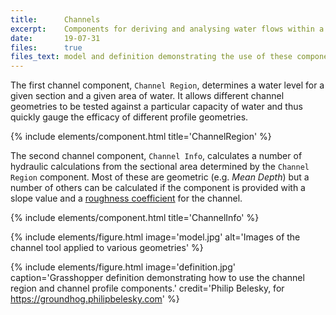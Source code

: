 ```yaml
---
title:      Channels
excerpt:    Components for deriving and analysing water flows within a sectional profile.
date:       19-07-31
files:      true
files_text: model and definition demonstrating the use of these components
---
```


The first channel component, `Channel Region`, determines a water level for a given section and a given area of water. It allows different channel geometries to be tested against a particular capacity of water and thus quickly gauge the efficacy of different profile geometries.

<!-- - Introduction to general hydraulic principles
- Describe process for deriving level from flow quantity; noting not that water does not strictly follow this process (i.e. settling effects) -->

{% include elements/component.html title='ChannelRegion' %}

<!-- - Description of the calculated attributes and their meaning/purpose
- More detailed discussion of manning formula and link to predefined values for channel materials (noting the uncertainty involved in using them) -->

The second channel component, `Channel Info`, calculates a number of hydraulic calculations from the sectional area determined by the `Channel Region` component. Most of these are geometric (e.g. *Mean Depth*) but a number of others can be calculated if the component is provided with a slope value and a [roughness coefficient](https://www.engineeringtoolbox.com/mannings-roughness-d_799.html) for the channel.

{% include elements/component.html title='ChannelInfo' %}

<!-- - Discussion of applications to design

## Workflows
-->

{% include elements/figure.html image='model.jpg' alt='Images of the channel tool applied to various geometries' %}

{% include elements/figure.html image='definition.jpg' caption='Grasshopper definition demonstrating how to use the channel region and channel profile components.' credit='Philip Belesky, for https://groundhog.philipbelesky.com' %}
